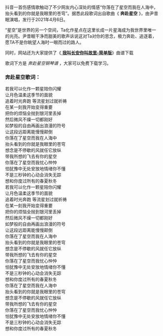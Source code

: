 

抖音一首伤感情歌触动了不少网友内心深处的情感“你落在了星空而我在人海中，抬头看到的你就是我眼里的苍穹”。据悉此段歌词出自歌曲《 **奔赴星空**
》，由尹昔眠演唱，发行于2021年4月6日。

“星空”是世界的另一个空间，Ta化作星点在这里长成一片星海成为我世界里唯一的光亮。尹昔眠干净而甜美的歌声诉说这对Ta对你的思念，极力奔赴、追逐着，愿TA不是你眺望人海时一眼而过的路人。

同时，网站还为大家提供了《[ **我叫长安你叫故里-简单版**](Music-12807-我叫长安你叫故里-简单版-世人笑说长安归故里-抖音热歌.html
"我叫长安你叫故里-简单版")》曲谱下载

歌词下方是 _奔赴星空钢琴谱_ ，大家可以免费下载学习。

### 奔赴星空歌词：

若我可以化作一颗星陪你闪耀  
让月色温柔这季节的面貌  
追着时光奔跑 等流星划过就祈祷  
在某一刻我开始变得重要  
把你的烦恼全抛到银河里丢掉  
然后微风不燥一切都刚好  
如梦般的自由再画出浪漫的符号  
让这段远距离能慢慢颠倒  
你落在了星空而我在人海中  
抬头看到的你就是我眼里的苍穹  
想念是不停歇的风就任它放纵  
带我所想的飞去有你的星空  
你落在了星空而我忧心忡忡  
怕犹豫中无处安放地情绪你不懂  
不是三秒钟的心动会消失无踪  
想和你度过所有的春夏秋冬  
若我可以化作一颗星陪你闪耀  
让月色温柔这季节的面貌  
追着时光奔跑 等流星划过就祈祷  
在某一刻我开始变得重要  
把你的烦恼全抛到银河里丢掉  
然后微风不燥一切都刚好  
如梦般的自由再画出浪漫的符号  
让这段远距离能慢慢颠倒  
你落在了星空而我在人海中  
抬头看到的你就是我眼里的苍穹  
想念是不停歇的风就任它放纵  
带我所想的飞去有你的星空  
你落在了星空而我忧心忡忡  
怕犹豫中无处安放地情绪你不懂  
不是三秒钟的心动会消失无踪  
想和你度过所有的春夏秋冬  
你落在了星空而我在人海中  
抬头看到的你就是我眼里的苍穹  
想念是不停歇的风就任它放纵  
带我所想的飞去有你的星空  
你落在了星空而我忧心忡忡  
怕犹豫中无处安放地情绪你不懂  
不是三秒钟的心动会消失无踪  
想和你度过所有的春夏秋冬


